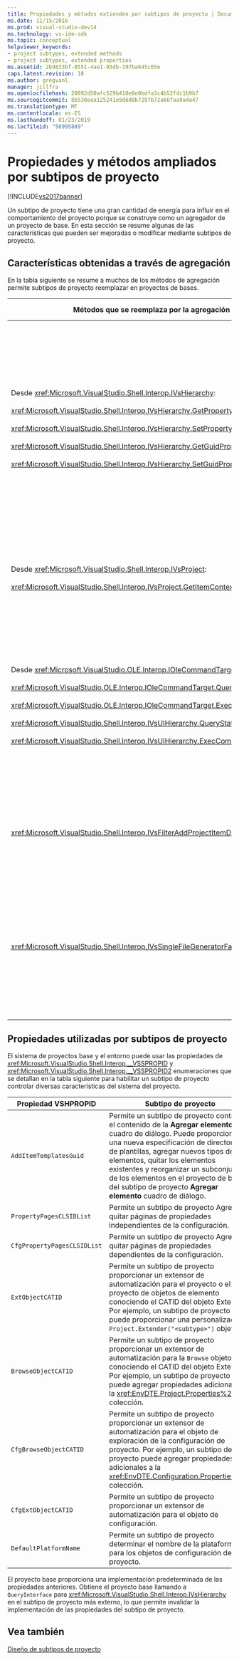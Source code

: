 ```yaml
---
title: Propiedades y métodos extienden por subtipos de proyecto | Documentos de Microsoft
ms.date: 11/15/2016
ms.prod: visual-studio-dev14
ms.technology: vs-ide-sdk
ms.topic: conceptual
helpviewer_keywords:
- project subtypes, extended methods
- project subtypes, extended properties
ms.assetid: 2b9833bf-8551-4ae1-93db-197ba645c65e
caps.latest.revision: 18
ms.author: gregvanl
manager: jillfra
ms.openlocfilehash: 20892d50afc529b410e8e0bdfa3c4b52fdc1b9b7
ms.sourcegitcommit: 8b538eea125241e9d6d8b7297b72a66faa9a4a47
ms.translationtype: MT
ms.contentlocale: es-ES
ms.lasthandoff: 01/23/2019
ms.locfileid: "58995889"
---
```

# <a name="properties-and-methods-extended-by-project-subtypes"></a>Propiedades y métodos ampliados por subtipos de proyecto
[!INCLUDE[vs2017banner](../../includes/vs2017banner.md)]

Un subtipo de proyecto tiene una gran cantidad de energía para influir en el comportamiento del proyecto porque se construye como un agregador de un proyecto de base. En esta sección se resume algunas de las características que pueden ser mejoradas o modificar mediante subtipos de proyecto.  
  
## <a name="features-gained-by-aggregation"></a>Características obtenidas a través de agregación  
 En la tabla siguiente se resume a muchos de los métodos de agregación permite subtipos de proyecto reemplazar en proyectos de bases.  
  
|Métodos que se reemplaza por la agregación|Subtipo de proyecto|  
|---------------------------------------|---------------------|  
|Desde <xref:Microsoft.VisualStudio.Shell.Interop.IVsHierarchy>:<br /><br /> <xref:Microsoft.VisualStudio.Shell.Interop.IVsHierarchy.GetProperty%2A><br /><br /> <xref:Microsoft.VisualStudio.Shell.Interop.IVsHierarchy.SetProperty%2A><br /><br /> <xref:Microsoft.VisualStudio.Shell.Interop.IVsHierarchy.GetGuidProperty%2A><br /><br /> <xref:Microsoft.VisualStudio.Shell.Interop.IVsHierarchy.SetGuidProperty%2A>|Permite a un subtipo de proyecto<br /><br /> -Cambiar el título y el icono del nodo del proyecto.<br />-Invalidar completamente proyecto `Browse` objeto.<br />-Controlar si se puede cambiar el nombre de proyecto.<br />-Criterio de ordenación control.<br />-Contexto de usuario control para obtener Ayuda dinámica.|  
|Desde <xref:Microsoft.VisualStudio.Shell.Interop.IVsProject>:<br /><br /> <xref:Microsoft.VisualStudio.Shell.Interop.IVsProject.GetItemContext%2A>|Permite un subtipo de proyecto controlar qué servicios contextuales se proporcionan a los diseñadores y editores.|  
|Desde <xref:Microsoft.VisualStudio.OLE.Interop.IOleCommandTarget>:<br /><br /> <xref:Microsoft.VisualStudio.OLE.Interop.IOleCommandTarget.QueryStatus%2A><br /><br /> <xref:Microsoft.VisualStudio.OLE.Interop.IOleCommandTarget.Exec%2A><br /><br /> <xref:Microsoft.VisualStudio.Shell.Interop.IVsUIHierarchy.QueryStatusCommand%2A><br /><br /> <xref:Microsoft.VisualStudio.Shell.Interop.IVsUIHierarchy.ExecCommand%2A>|Permite a un subtipo de proyecto<br /><br /> -Participar en el enrutamiento de comandos para comandos del proyecto.<br />-Agregar, quitar o deshabilitar los comandos de ambiente del proyecto y los comandos activos del explorador de soluciones.|  
|<xref:Microsoft.VisualStudio.Shell.Interop.IVsFilterAddProjectItemDlg2>|Permite que el subtipo de proyecto filtrar lo que ve el usuario en el **Agregar nuevo elemento** cuadro de diálogo.|  
|<xref:Microsoft.VisualStudio.Shell.Interop.IVsSingleFileGeneratorFactory>|Permite a un subtipo de proyecto<br /><br /> -Determine el generador predeterminado tiene una extensión de archivo.<br />-Asignar un nombre de generador legible humano a un objeto COM.|  
  
## <a name="properties-used-by-project-subtypes"></a>Propiedades utilizadas por subtipos de proyecto  
 El sistema de proyectos base y el entorno puede usar las propiedades de <xref:Microsoft.VisualStudio.Shell.Interop.__VSSPROPID> y <xref:Microsoft.VisualStudio.Shell.Interop.__VSSPROPID2> enumeraciones que se detallan en la tabla siguiente para habilitar un subtipo de proyecto controlar diversas características del sistema del proyecto.  
  
|Propiedad VSHPROPID|Subtipo de proyecto|  
|------------------------|---------------------|  
|`AddItemTemplatesGuid`|Permite un subtipo de proyecto controlar el contenido de la **Agregar elemento** cuadro de diálogo. Puede proporcionar una nueva especificación de directorios de plantillas, agregar nuevos tipos de elementos, quitar los elementos existentes y reorganizar un subconjunto de los elementos en el proyecto de base del subtipo de proyecto **Agregar elemento** cuadro de diálogo.|  
|`PropertyPagesCLSIDList`|Permite un subtipo de proyecto Agregar o quitar páginas de propiedades independientes de la configuración.|  
|`CfgPropertyPagesCLSIDList`|Permite un subtipo de proyecto Agregar o quitar páginas de propiedades dependientes de la configuración.|  
|`ExtObjectCATID`|Permite un subtipo de proyecto proporcionar un extensor de automatización para el proyecto o el proyecto de objetos de elemento conociendo el CATID del objeto Extender. Por ejemplo, un subtipo de proyecto puede proporcionar una personalizada `Project.Extender("<subtype>")` objeto.|  
|`BrowseObjectCATID`|Permite un subtipo de proyecto proporcionar un extensor de automatización para la `Browse` objeto conociendo el CATID del objeto Extender. Por ejemplo, un subtipo de proyecto puede agregar propiedades adicionales a la <xref:EnvDTE.Project.Properties%2A> colección.|  
|`CfgBrowseObjectCATID`|Permite un subtipo de proyecto proporcionar un extensor de automatización para el objeto de exploración de la configuración de proyecto. Por ejemplo, un subtipo de proyecto puede agregar propiedades adicionales a la <xref:EnvDTE.Configuration.Properties%2A> colección.|  
|`CfgExtObjectCATID`|Permite un subtipo de proyecto proporcionar un extensor de automatización para el objeto de configuración.|  
|`DefaultPlatformName`|Permite un subtipo de proyecto determinar el nombre de la plataforma para los objetos de configuración del proyecto.|  
  
 El proyecto base proporciona una implementación predeterminada de las propiedades anteriores. Obtiene el proyecto base llamando a `QueryInterface` para <xref:Microsoft.VisualStudio.Shell.Interop.IVsHierarchy> en el subtipo de proyecto más externo, lo que permite invalidar la implementación de las propiedades del subtipo de proyecto.  
  
## <a name="see-also"></a>Vea también  
 [Diseño de subtipos de proyecto](../../extensibility/internals/project-subtypes-design.md)
